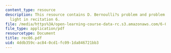 ```yaml
---
content_type: resource
description: This resource contains D. Bernoulli?s problem and problem on traffic
  light in recitation 6.
file: /media/https%3A/open-learning-course-data-rc.s3.amazonaws.com/6-041-probabilistic-systems-analysis-and-applied-probability-spring-2006/4ddb359cac840cd1fc091da846721bb3_rec06.pdf
file_type: application/pdf
resourcetype: Document
title: rec06.pdf
uid: 4ddb359c-ac84-0cd1-fc09-1da846721bb3
---
```

